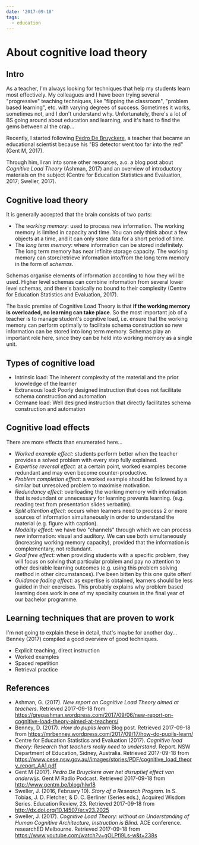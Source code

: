 ```yaml
---
date: '2017-09-18'
tags:
  - education
---
```


# About cognitive load theory

## Intro

As a teacher, I'm always looking for techniques that help my students learn most effectively. My colleagues and I have been trying several "progressive" teaching techniques, like "flipping the classroom", "problem based learning", etc. with varying degrees of success. Sometimes it works, sometimes not, and I don't understand why. Unfortunately, there's a lot of BS going around about education and learning, and it's hard to find the gems between al the crap...

Recently, I started following [Pedro De Bruyckere](https://twitter.com/thebandb), a teacher that became an educational scientist because his "BS detector went too far into the red" (Gent M, 2017).

Through him, I ran into some other resources, a.o. a blog post about *Cognitive Load Theory* (Ashman, 2017) and an overview of introductory materials on the subject (Centre for Education Statistics and Evaluation, 2017; Sweller, 2017).

## Cognitive load theory

It is generally accepted that the brain consists of two parts:

- The *working memory*: used to process new information. The working memory is limited in capacity and time. You can only think about a few objects at a time, and it can only store data for a short period of time.
- The *long term memory*: where information can be stored indefinitely. The long term memory has near infinite storage capacity. The working memory can store/retrieve information into/from the long term memory in the form of *schemas*.

Schemas organise elements of information according to how they will be used. Higher level schemas can combine information from several lower level schemas, and there's basically no bound to their complexity (Centre for Education Statistics and Evaluation, 2017).

The basic premise of Cognitive Load Theory is that **if the working memory is overloaded, no learning can take place**. So the most important job of a teacher is to manage student's cognitive load, i.e. ensure that the working memory can perform optimally to facilitate schema construction so new information can be stored into long term memory. Schemas play an important role here, since they can be held into working memory as a single unit.

## Types of cognitive load

- Intrinsic load: The inherent complexity of the material and the prior knowledge of the learner
- Extraneous load: Poorly designed instruction that does not facilitate schema construction and automation
- Germane load: Well designed instruction that directly facilitates schema construction and automation

## Cognitive load effects

There are more effects than enumerated here...

- *Worked example effect:* students perform better when the teacher provides a solved problem with every step fully explained.
- *Expertise reversal effect:* at a certain point, worked examples become redundant and may even become counter-productive.
- *Problem completion effect:* a worked example should be followed by a similar but unresolved problem to maximise motivation.
- *Redundancy effect:* overloading the working memory with information that is redundant or unnecessary for learning prevents learning. (e.g. reading text from presentation slides verbatim).
- *Split attention effect:* occurs when learners need to process 2 or more sources of information simultaneously in order to understand the material (e.g. figure with caption).
- *Modality effect:* we have two "channels" through which we can process new information: visual and auditory. We can use both simultaneously (increasing working memory capacity), provided that the information is complementary, not redundant.
- *Goal free effect:* when providing students with a specific problem, they will focus on solving that particular problem and pay no attention to other desirable learning outcomes (e.g. using this problem solving method in other circumstances). I've been bitten by this one quite often!
- *Guidance fading effect:* as expertise is obtained, learners should be less guided in their exercises. This probably explains why problem based learning does work in one of my specialty courses in the final year of our bachelor programme.

## Learning techniques that are proven to work

I'm not going to explain these in detail, that's maybe for another day... Benney (2017) compiled a good overview of good techniques.

- Explicit teaching, direct instruction
- Worked examples
- Spaced repetition
- Retrieval practice

## References

- Ashman, G. (2017). *New report on Cognitive Load Theory aimed at teachers*. Retrieved 2017-09-18 from <https://gregashman.wordpress.com/2017/09/06/new-report-on-cognitive-load-theory-aimed-at-teachers/>
- Benney, D. (2017). *How do pupils learn* Blog post. Retrieved 2017-09-18 from <https://mrbenney.wordpress.com/2017/09/17/how-do-pupils-learn/>
- Centre for Education Statistics and Evaluation (2017). *Cognitive load theory: Research that teachers really need to understand*. Report. NSW Department of Education, Sidney, Australia. Retrieved 2017-09-18 from https://www.cese.nsw.gov.au//images/stories/PDF/cognitive_load_theory_report_AA1.pdf
- Gent M (2017). *Pedro De Bruyckere over het disruptief effect van onderwijs*. Gent M Radio Podcast. Retrieved 2017-09-18 from <http://www.gentm.be/blog/hlw18>
- Sweller, J. (2016, February 10). *Story of a Research Program.* In S. Tobias, J. D. Fletcher, & D. C.  Berliner (Series eds.), Acquired Wisdom Series. Education Review, 23. Retrieved 2017-09-18 from <http://dx.doi.org/10.14507/er.v23.2025>
- Sweller, J. (2017). *Cognitive Load Theory: without an Understanding of Human Cognitive Architecture, Instruction is Blind.* ACE conference. researchED Melbourne. Retrieved 2017-09-18 from <https://www.youtube.com/watch?v=gOLPfi9Ls-w&t=238s>
